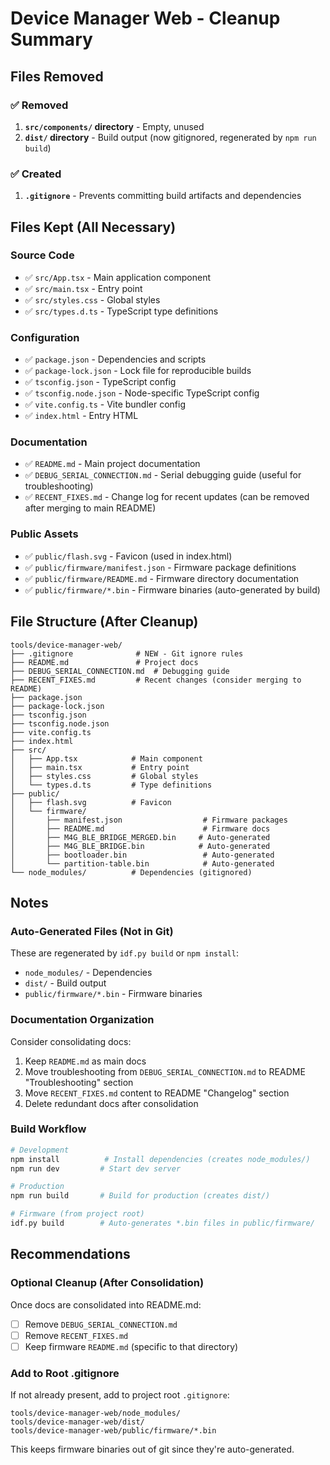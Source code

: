 # Device Manager Web - Cleanup Summary

## Files Removed

### ✅ Removed
1. **`src/components/` directory** - Empty, unused
2. **`dist/` directory** - Build output (now gitignored, regenerated by `npm run build`)

### ✅ Created
1. **`.gitignore`** - Prevents committing build artifacts and dependencies

## Files Kept (All Necessary)

### Source Code
- ✅ `src/App.tsx` - Main application component
- ✅ `src/main.tsx` - Entry point
- ✅ `src/styles.css` - Global styles
- ✅ `src/types.d.ts` - TypeScript type definitions

### Configuration
- ✅ `package.json` - Dependencies and scripts
- ✅ `package-lock.json` - Lock file for reproducible builds
- ✅ `tsconfig.json` - TypeScript config
- ✅ `tsconfig.node.json` - Node-specific TypeScript config
- ✅ `vite.config.ts` - Vite bundler config
- ✅ `index.html` - Entry HTML

### Documentation
- ✅ `README.md` - Main project documentation
- ✅ `DEBUG_SERIAL_CONNECTION.md` - Serial debugging guide (useful for troubleshooting)
- ✅ `RECENT_FIXES.md` - Change log for recent updates (can be removed after merging to main README)

### Public Assets
- ✅ `public/flash.svg` - Favicon (used in index.html)
- ✅ `public/firmware/manifest.json` - Firmware package definitions
- ✅ `public/firmware/README.md` - Firmware directory documentation
- ✅ `public/firmware/*.bin` - Firmware binaries (auto-generated by build)

## File Structure (After Cleanup)

```
tools/device-manager-web/
├── .gitignore              # NEW - Git ignore rules
├── README.md               # Project docs
├── DEBUG_SERIAL_CONNECTION.md  # Debugging guide
├── RECENT_FIXES.md         # Recent changes (consider merging to README)
├── package.json
├── package-lock.json
├── tsconfig.json
├── tsconfig.node.json
├── vite.config.ts
├── index.html
├── src/
│   ├── App.tsx            # Main component
│   ├── main.tsx           # Entry point
│   ├── styles.css         # Global styles
│   └── types.d.ts         # Type definitions
├── public/
│   ├── flash.svg          # Favicon
│   └── firmware/
│       ├── manifest.json                  # Firmware packages
│       ├── README.md                      # Firmware docs
│       ├── M4G_BLE_BRIDGE_MERGED.bin     # Auto-generated
│       ├── M4G_BLE_BRIDGE.bin            # Auto-generated
│       ├── bootloader.bin                 # Auto-generated
│       └── partition-table.bin            # Auto-generated
└── node_modules/          # Dependencies (gitignored)
```

## Notes

### Auto-Generated Files (Not in Git)
These are regenerated by `idf.py build` or `npm install`:
- `node_modules/` - Dependencies
- `dist/` - Build output
- `public/firmware/*.bin` - Firmware binaries

### Documentation Organization
Consider consolidating docs:
1. Keep `README.md` as main docs
2. Move troubleshooting from `DEBUG_SERIAL_CONNECTION.md` to README "Troubleshooting" section
3. Move `RECENT_FIXES.md` content to README "Changelog" section
4. Delete redundant docs after consolidation

### Build Workflow
```bash
# Development
npm install          # Install dependencies (creates node_modules/)
npm run dev         # Start dev server

# Production
npm run build       # Build for production (creates dist/)

# Firmware (from project root)
idf.py build        # Auto-generates *.bin files in public/firmware/
```

## Recommendations

### Optional Cleanup (After Consolidation)
Once docs are consolidated into README.md:
- [ ] Remove `DEBUG_SERIAL_CONNECTION.md`
- [ ] Remove `RECENT_FIXES.md`
- [ ] Keep firmware `README.md` (specific to that directory)

### Add to Root .gitignore
If not already present, add to project root `.gitignore`:
```
tools/device-manager-web/node_modules/
tools/device-manager-web/dist/
tools/device-manager-web/public/firmware/*.bin
```

This keeps firmware binaries out of git since they're auto-generated.
